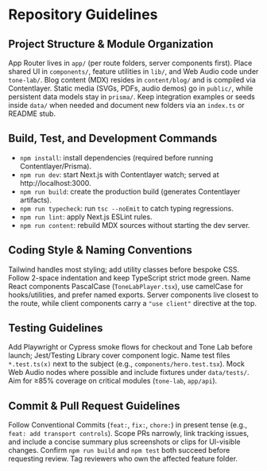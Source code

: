 # Repository Guidelines

## Project Structure & Module Organization
App Router lives in `app/` (per route folders, server components first). Place shared UI in `components/`, feature utilities in `lib/`, and Web Audio code under `tone-lab/`. Blog content (MDX) resides in `content/blog/` and is compiled via Contentlayer. Static media (SVGs, PDFs, audio demos) go in `public/`, while persistent data models stay in `prisma/`. Keep integration examples or seeds inside `data/` when needed and document new folders via an `index.ts` or README stub.

## Build, Test, and Development Commands
- `npm install`: install dependencies (required before running Contentlayer/Prisma).
- `npm run dev`: start Next.js with Contentlayer watch; served at http://localhost:3000.
- `npm run build`: create the production build (generates Contentlayer artifacts).
- `npm run typecheck`: run `tsc --noEmit` to catch typing regressions.
- `npm run lint`: apply Next.js ESLint rules.
- `npm run content`: rebuild MDX sources without starting the dev server.

## Coding Style & Naming Conventions
Tailwind handles most styling; add utility classes before bespoke CSS. Follow 2-space indentation and keep TypeScript strict mode green. Name React components PascalCase (`ToneLabPlayer.tsx`), use camelCase for hooks/utilities, and prefer named exports. Server components live closest to the route, while client components carry a `"use client"` directive at the top.

## Testing Guidelines
Add Playwright or Cypress smoke flows for checkout and Tone Lab before launch; Jest/Testing Library cover component logic. Name test files `*.test.ts(x)` next to the subject (e.g., `components/hero.test.tsx`). Mock Web Audio nodes where possible and include fixtures under `data/tests/`. Aim for ≥85% coverage on critical modules (`tone-lab`, `app/api`).

## Commit & Pull Request Guidelines
Follow Conventional Commits (`feat:`, `fix:`, `chore:`) in present tense (e.g., `feat: add transport controls`). Scope PRs narrowly, link tracking issues, and include a concise summary plus screenshots or clips for UI-visible changes. Confirm `npm run build` and `npm test` both succeed before requesting review. Tag reviewers who own the affected feature folder.
